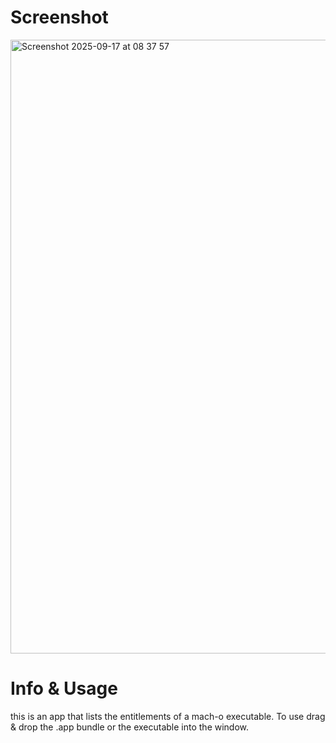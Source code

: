 # Screenshot
<img width="1512" height="982" alt="Screenshot 2025-09-17 at 08 37 57" src="https://github.com/user-attachments/assets/6bced404-1c8d-4578-a292-b794514ea062" />

# Info & Usage
this is an app that lists the entitlements of a mach-o executable. To use drag & drop the .app bundle or the executable into the window.
